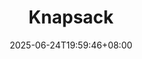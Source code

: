 ---
weight: 330
title: "Knapsack"
description: ""
icon: "article"
date: "2025-06-24T19:59:46+08:00"
lastmod: "2025-06-24T19:59:46+08:00"
draft: true
toc: true
---